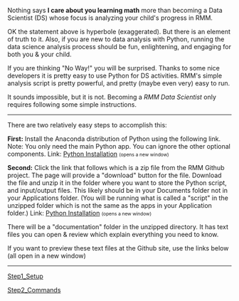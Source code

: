 <p>Nothing says <b>I care about you learning math</b> more than becoming a Data Scientist (DS) whose focus is analyzing your child&#039;s progress in RMM.</p>

<p>OK the statement above is hyperbole (exaggerated). But there is an element of truth to it. Also, if you are new to data analysis with Python, running the data science analysis process should be fun, enlightening, and engaging for both you &amp; your child.</p>

<p>If you are thinking "No Way!" you will be surprised. Thanks to some nice developers it is pretty easy to use Python for DS activities. RMM&#039;s simple analysis script is pretty powerful, and pretty (maybe even very) easy to run.</p>

<p>It sounds impossible, but it is not. Becoming a <i>RMM Data Scientist</i> only requires following some simple instructions.</p>

<hr>

<p>There are two relatively easy steps to accomplish this:</p>

<p><b>First:</b> Install the Anaconda distribution of Python using the following link. Note: You only need the main Python app. You can ignore the other optional components. Link: <a target="_blank" href="https://docs.anaconda.com/anaconda/install/">Python Installation</a> <span style="font-size:75%;">(opens a new window)</span></p>

<p><b>Second:</b> Click the link that follows which is a zip file from the RMM Github project. The page will provide a "download" button for the file. Download the file and unzip it in the folder where you want to store the Python script, and input/output files. This likely should be in your Documents folder not in your Applications folder. (You will be running what is called a "script" in the unzipped folder which is not the same as the apps in your Application folder.) Link: <a target="_blank" href="https://github.com/needMoreCoffeeNow/RightMindMath/blob/main/python_analysis_rmm.zip">Python Installation</a> <span style="font-size:75%;">(opens a new window)</span></p>

<p>There will be a "documentation" folder in the unzipped directory. It has text files you can open &amp; review which explain everything you need to know.</p>

<p>If you want to preview these text files at the Github site, use the links below (all open in a new window)</p>

<hr>

<p><a target="_blank" href="https://github.com/needMoreCoffeeNow/RightMindMath/blob/main/python_analysis_rmm/documentation/Step1_Setup.txt">Step1_Setup</a></p>

<p><a target="_blank" href="https://github.com/needMoreCoffeeNow/RightMindMath/blob/main/python_analysis_rmm/documentation/Step1_Setup.txt">Step2_Commands</a></p>
